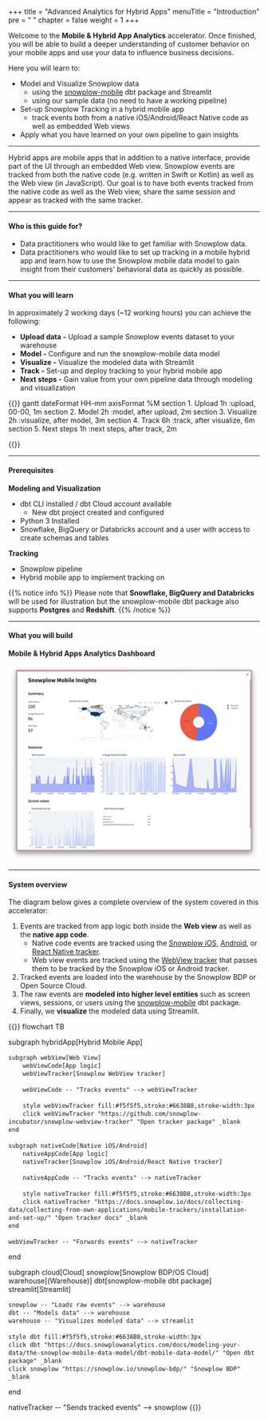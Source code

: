 +++
title = "Advanced Analytics for Hybrid Apps"
menuTitle = "Introduction"
pre = "<i class='fas fa-rocket'></i> "
chapter = false
weight = 1
+++

Welcome to the **Mobile & Hybrid App Analytics** accelerator. Once finished, you will be able to build a deeper understanding of customer behavior on your mobile apps and use your data to influence business decisions.

Here you will learn to:

- Model and Visualize Snowplow data
  - using the [snowplow-mobile](https://hub.getdbt.com/snowplow/snowplow_mobile/latest/) dbt package and Streamlit
  - using our sample data (no need to have a working pipeline)
- Set-up Snowplow Tracking in a hybrid mobile app
  - track events both from a native iOS/Android/React Native code as well as embedded Web views
- Apply what you have learned on your own pipeline to gain insights

***

Hybrid apps are mobile apps that in addition to a native interface, provide part of the UI through an embedded Web view.
Snowplow events are tracked from both the native code (e.g. written in Swift or Kotlin) as well as the Web view (in JavaScript).
Our goal is to have both events tracked from the native code as well as the Web view, share the same session and appear as tracked with the same tracker.

***
#### Who is this guide for?

- Data practitioners who would like to get familiar with Snowplow data.
- Data practitioners who would like to set up tracking in a mobile hybrid app and learn how to use the Snowplow mobile data model to gain insight from their customers' behavioral data as quickly as possible.

***

#### What you will learn

In approximately 2 working days (~12 working hours) you can achieve the following:

- **Upload data -** Upload a sample Snowplow events dataset to your warehouse
- **Model -** Configure and run the snowplow-mobile data model
- **Visualize -** Visualize the modeled data with Streamlit
- **Track -** Set-up and deploy tracking to your hybrid mobile app
- **Next steps -** Gain value from your own pipeline data through modeling and visualization


{{<mermaid>}}
gantt
        dateFormat  HH-mm
        axisFormat %M
        section 1. Upload
        1h          :upload, 00-00, 1m
        section 2. Model
        2h          :model, after upload, 2m
        section 3. Visualize
        2h          :visualize, after model, 3m
        section 4. Track
        6h          :track, after visualize, 6m
        section 5. Next steps
        1h          :next steps, after track, 2m

{{</mermaid >}}

***

#### Prerequisites

**Modeling and Visualization**

- dbt CLI installed / dbt Cloud account available
  - New dbt project created and configured
- Python 3 Installed
- Snowflake, BigQuery or Databricks account and a user with access to create schemas and tables

**Tracking**

- Snowplow pipeline
- Hybrid mobile app to implement tracking on

{{% notice info %}}
Please note that **Snowflake, BigQuery and Databricks** will be used for illustration but the snowplow-mobile dbt package also supports **Postgres** and **Redshift**.
{{% /notice %}}

***

#### What you will build

**Mobile & Hybrid Apps Analytics Dashboard**

!['logo-banner' ](visualisation/images/streamlit.png?width=100pc)


***

#### System overview

The diagram below gives a complete overview of the system covered in this accelerator:

1. Events are tracked from app logic both inside the **Web view** as well as the **native app code**.
   - Native code events are tracked using the [Snowplow iOS](https://github.com/snowplow/snowplow-objc-tracker), [Android](https://github.com/snowplow/snowplow-android-tracker), or [React Native tracker](https://github.com/snowplow/snowplow-react-native-tracker).
   - Web view events are tracked using the [WebView tracker](https://github.com/snowplow-incubator/snowplow-webview-tracker) that passes them to be tracked by the Snowplow iOS or Android tracker.
2. Tracked events are loaded into the warehouse by the Snowplow BDP or Open Source Cloud.
3. The raw events are **modeled into higher level entities** such as screen views, sessions, or users using the [snowplow-mobile](https://docs.snowplowanalytics.com/docs/modeling-your-data/the-snowplow-mobile-data-model/dbt-mobile-data-model/) dbt package.
4. Finally, we **visualize** the modeled data using Streamlit.

{{<mermaid>}}
flowchart TB

subgraph hybridApp[Hybrid Mobile App]

    subgraph webView[Web View]
        webViewCode[App logic]
        webViewTracker[Snowplow WebView tracker]

        webViewCode -- "Tracks events" --> webViewTracker

        style webViewTracker fill:#f5f5f5,stroke:#6638B8,stroke-width:3px
        click webViewTracker "https://github.com/snowplow-incubator/snowplow-webview-tracker" "Open tracker package" _blank
    end

    subgraph nativeCode[Native iOS/Android]
        nativeAppCode[App logic]
        nativeTracker[Snowplow iOS/Android/React Native tracker]

        nativeAppCode -- "Tracks events" --> nativeTracker

        style nativeTracker fill:#f5f5f5,stroke:#6638B8,stroke-width:3px
        click nativeTracker "https://docs.snowplow.io/docs/collecting-data/collecting-from-own-applications/mobile-trackers/installation-and-set-up/" "Open tracker docs" _blank
    end

    webViewTracker -- "Forwards events" --> nativeTracker
end

subgraph cloud[Cloud]
    snowplow[Snowplow BDP/OS Cloud]
    warehouse[(Warehouse)]
    dbt[snowplow-mobile dbt package]
    streamlit[Streamlit]

    snowplow -- "Loads raw events" --> warehouse
    dbt -- "Models data" --> warehouse
    warehouse -- "Visualizes modeled data" --> streamlit

    style dbt fill:#f5f5f5,stroke:#6638B8,stroke-width:3px
    click dbt "https://docs.snowplowanalytics.com/docs/modeling-your-data/the-snowplow-mobile-data-model/dbt-mobile-data-model/" "Open dbt package" _blank
    click snowplow "https://snowplow.io/snowplow-bdp/" "Snowplow BDP" _blank
end

nativeTracker -- "Sends tracked events" --> snowplow
{{</mermaid>}}
